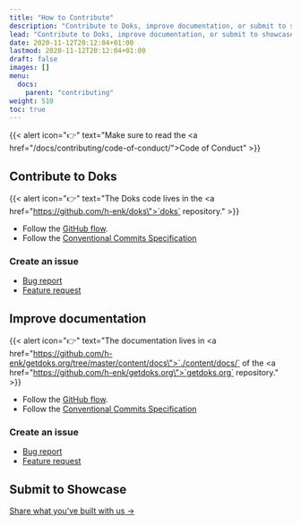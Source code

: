 ```yaml
---
title: "How to Contribute"
description: "Contribute to Doks, improve documentation, or submit to showcase."
lead: "Contribute to Doks, improve documentation, or submit to showcase."
date: 2020-11-12T20:12:04+01:00
lastmod: 2020-11-12T20:12:04+01:00
draft: false
images: []
menu:
  docs:
    parent: "contributing"
weight: 510
toc: true
---
```


{{< alert icon="👉" text="Make sure to read the <a href=\"/docs/contributing/code-of-conduct/\">Code of Conduct</a>" >}}

## Contribute to Doks

{{< alert icon="👉" text="The Doks code lives in the <a href=\"https://github.com/h-enk/doks\">`doks` repository</a>." >}}

- Follow the [GitHub flow](https://guides.github.com/introduction/flow/).
- Follow the [Conventional Commits Specification](https://www.conventionalcommits.org/en/v1.0.0/)

### Create an issue

- [Bug report](https://github.com/h-enk/doks/issues/new?template=bug-report---.md)
- [Feature request](https://github.com/h-enk/doks/issues/new?template=feature-request---.md)

## Improve documentation

{{< alert icon="👉" text="The documentation lives in <a href=\"https://github.com/h-enk/getdoks.org/tree/master/content/docs\">`./content/docs/`</a> of the <a href=\"https://github.com/h-enk/getdoks.org\">`getdoks.org` repository</a>." >}}

- Follow the [GitHub flow](https://guides.github.com/introduction/flow/).
- Follow the [Conventional Commits Specification](https://www.conventionalcommits.org/en/v1.0.0/)

### Create an issue

- [Bug report](https://github.com/h-enk/getdoks.org/issues/new?template=bug-report---.md)
- [Feature request](https://github.com/h-enk/getdoks.org/issues/new?template=feature-request---.md)

## Submit to Showcase

[Share what you’ve built with us →](https://github.com/h-enk/doks/discussions?discussions_q=category%3A%22Show+and+tell%22)
